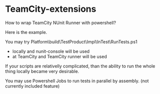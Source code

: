 TeamCity-extensions
===================

How to wrap TeamCity NUnit Runner with powershell?

Here is the example.

You may try Platform\build\TestProduct\Impl\InTest\RunTests.ps1

- locally and nunit-console will be used
- at TeamCity and TeamCity runner will be used

 If your scripts are relativelly complicated, than the ability to run the whole thing locally became very desirable.

You may use Powershell Jobs to run tests in parallel by assembly. (not currently included feature)